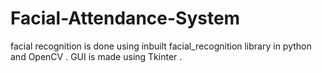 # Facial-Attendance-System
facial recognition is done using  inbuilt facial_recognition library  in python and OpenCV . GUI is made using Tkinter . 
